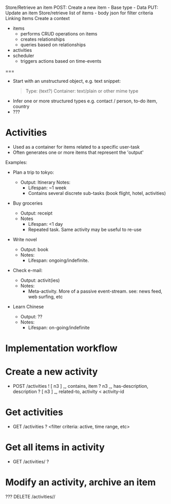 Store/Retrieve an item
    POST: Create a new item
        - Base type
        - Data
    PUT: Update an item
Store/retrieve list of items
    - body json for filter criteria
Linking items
Create a context

- items
    - performs CRUD operations on items
    - creates relationships
    - queries based on relationships
- activities
- scheduler
    - triggers actions based on time-events



===
- Start with an unstructured object, e.g. text snippet:
    > Type: (text?)
    > Container: text/plain or other mime type
- Infer one or more structured types
    e.g. contact / person, to-do item, country
- ???


Activities
==========
- Used as a container for items related to a specific user-task
- Often generates one or more items that represent the 'output'


Examples:

- Plan a trip to tokyo:
    - Output: Itinerary
    Notes:
        - Lifespan: ~1 week
        - Contains several discrete sub-tasks (book flight, hotel, activities)
     
- Buy groceries
    - Output: receipt 
    - Notes
        - Lifespan: <1 day
        - Repeated task. Same activity may be useful to re-use 

- Write novel
    - Output: book
    - Notes:
        - Lifespan: ongoing/indefinite.

- Check e-mail:
    - Output: activit(ies)
    - Notes:
        - Meta-activity. More of a passive event-stream. see: news feed, web
              surfing, etc

- Learn Chinese
    - Output: ??
    - Notes:
        - Lifespan: on-going/indefinite


Implementation workflow
=======================

# Create a new activity
- POST /activities
    ! [ n3 ] _, contains, item
    ? n3 _, has-description, description
    ? [ n3 ] _, related-to, activity
    < activity-id


# Get activities
- GET /activities
    ? <filter criteria: active, time range, etc>

# Get all items in activity
- GET /activities/<uuid>
    ? <filter criteria>

# Modify an activity, archive an item
???
DELETE /activities/<uuid>/<item-uuid>

